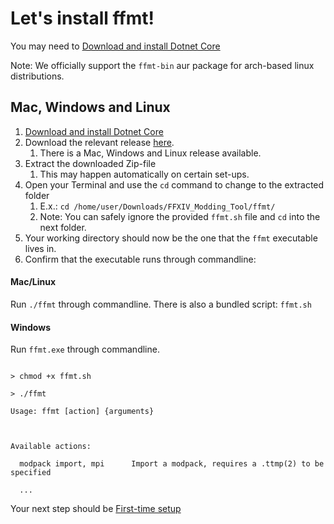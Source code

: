# Let's install ffmt!

You may need to [Download and install Dotnet Core](https://dotnet.microsoft.com/download/dotnet-core)

Note: We officially support the `ffmt-bin` aur package for arch-based linux distributions.


## Mac, Windows and Linux

1. [Download and install Dotnet Core](https://dotnet.microsoft.com/download/dotnet-core)
2. Download the relevant release [here](https://github.com/fosspill/FFXIV_Modding_Tool/releases).
   1. There is a Mac, Windows and Linux release available.
3. Extract the downloaded Zip-file
   1. This may happen automatically on certain set-ups.
4. Open your Terminal and use the `cd` command to change to the extracted folder
   1. E.x.: `cd /home/user/Downloads/FFXIV_Modding_Tool/ffmt/`
   2. Note: You can safely ignore the provided `ffmt.sh` file and `cd` into the next folder.
5. Your working directory should now be the one that the `ffmt` executable lives in.
6. Confirm that the executable runs through commandline: 

#### Mac/Linux

Run `./ffmt` through commandline.
There is also a bundled script: `ffmt.sh`

#### Windows

Run `ffmt.exe` through commandline.

```

> chmod +x ffmt.sh

> ./ffmt

Usage: ffmt [action] {arguments}



Available actions:

  modpack import, mpi      Import a modpack, requires a .ttmp(2) to be specified

  ...

```


Your next step should be [First-time setup](userguide/quickstart/setup)
